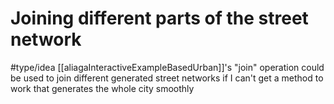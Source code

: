 # Joining different parts of the street network
#type/idea 
[[aliagaInteractiveExampleBasedUrban]]'s "join" operation could be used to join different generated street networks if I can't get a method to work that generates the whole city smoothly
